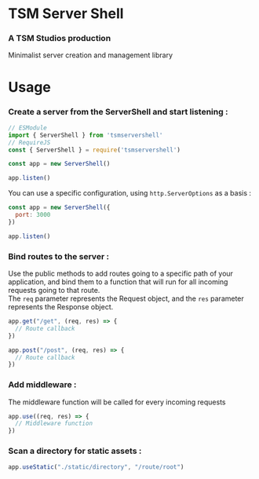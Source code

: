 # TSM Server Shell
### A TSM Studios production
Minimalist server creation and management library

# Usage
### Create a server from the ServerShell and start listening :
```js
// ESModule
import { ServerShell } from 'tsmservershell'
// RequireJS
const { ServerShell } = require('tsmservershell')

const app = new ServerShell()

app.listen()
```
You can use a specific configuration, using `http.ServerOptions` as a basis :
```js
const app = new ServerShell({
  port: 3000
})

app.listen()
```
### Bind routes to the server :
Use the public methods to add routes going to a specific path of your application, and bind them to a function that will run for all incoming requests going to that route.  
The `req` parameter represents the Request object, and the `res` parameter represents the Response object.
```js
app.get("/get", (req, res) => {
  // Route callback
})

app.post("/post", (req, res) => {
  // Route callback
})
```
### Add middleware :
The middleware function will be called for every incoming requests
```js
app.use((req, res) => {
  // Middleware function
})
```
### Scan a directory for static assets :
```js
app.useStatic("./static/directory", "/route/root")
```